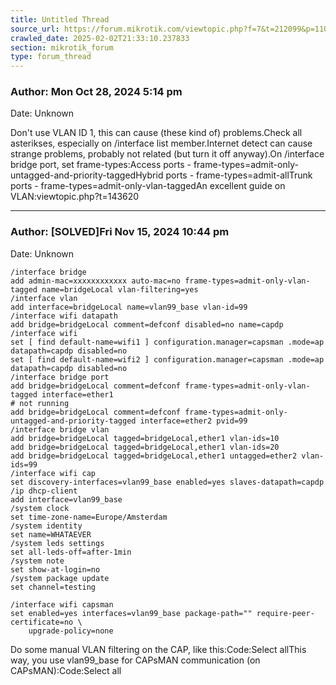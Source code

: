 ```yaml
---
title: Untitled Thread
source_url: https://forum.mikrotik.com/viewtopic.php?f=7&t=212099&p=1109562#p1109562
crawled_date: 2025-02-02T21:33:10.237833
section: mikrotik_forum
type: forum_thread
---
```


### Author: Mon Oct 28, 2024 5:14 pm
Date: Unknown

Don't use VLAN ID 1, this can cause (these kind of) problems.Check all asterikses, especially on /interface list member.Internet detect can cause strange problems, probably not related (but turn it off anyway).On /interface bridge port, set frame-types:Access ports - frame-types=admit-only-untagged-and-priority-taggedHybrid ports - frame-types=admit-allTrunk ports - frame-types=admit-only-vlan-taggedAn excellent guide on VLAN:viewtopic.php?t=143620


---
### Author: [SOLVED]Fri Nov 15, 2024 10:44 pm
Date: Unknown

```
/interface bridge
add admin-mac=xxxxxxxxxxxx auto-mac=no frame-types=admit-only-vlan-tagged name=bridgeLocal vlan-filtering=yes
/interface vlan
add interface=bridgeLocal name=vlan99_base vlan-id=99
/interface wifi datapath
add bridge=bridgeLocal comment=defconf disabled=no name=capdp
/interface wifi
set [ find default-name=wifi1 ] configuration.manager=capsman .mode=ap datapath=capdp disabled=no
set [ find default-name=wifi2 ] configuration.manager=capsman .mode=ap datapath=capdp disabled=no
/interface bridge port
add bridge=bridgeLocal comment=defconf frame-types=admit-only-vlan-tagged interface=ether1
# not running
add bridge=bridgeLocal comment=defconf frame-types=admit-only-untagged-and-priority-tagged interface=ether2 pvid=99
/interface bridge vlan
add bridge=bridgeLocal tagged=bridgeLocal,ether1 vlan-ids=10
add bridge=bridgeLocal tagged=bridgeLocal,ether1 vlan-ids=20
add bridge=bridgeLocal tagged=bridgeLocal,ether1 untagged=ether2 vlan-ids=99
/interface wifi cap
set discovery-interfaces=vlan99_base enabled=yes slaves-datapath=capdp
/ip dhcp-client
add interface=vlan99_base
/system clock
set time-zone-name=Europe/Amsterdam
/system identity
set name=WHATAEVER
/system leds settings
set all-leds-off=after-1min
/system note
set show-at-login=no
/system package update
set channel=testing
```

```
/interface wifi capsman
set enabled=yes interfaces=vlan99_base package-path="" require-peer-certificate=no \
    upgrade-policy=none
```

Do some manual VLAN filtering on the CAP, like this:Code:Select allThis way, you use vlan99_base for CAPsMAN communication (on CAPsMAN):Code:Select all

